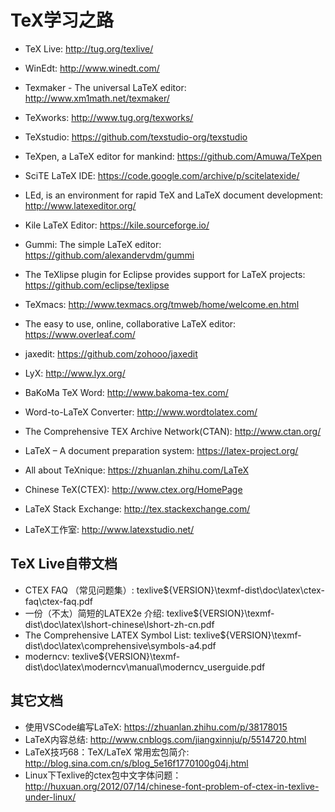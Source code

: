 # TeX学习之路

* TeX Live: <http://tug.org/texlive/>
* WinEdt: <http://www.winedt.com/>

* Texmaker - The universal LaTeX editor: <http://www.xm1math.net/texmaker/>
* TeXworks: <http://www.tug.org/texworks/>
* TeXstudio: <https://github.com/texstudio-org/texstudio>
* TeXpen, a LaTeX editor for mankind: <https://github.com/Amuwa/TeXpen>
* SciTE LaTeX IDE: <https://code.google.com/archive/p/scitelatexide/>
* LEd, is an environment for rapid TeX and LaTeX document development: <http://www.latexeditor.org/>
* Kile LaTeX Editor: <https://kile.sourceforge.io/>
* Gummi: The simple LaTeX editor: <https://github.com/alexandervdm/gummi>
* The TeXlipse plugin for Eclipse provides support for LaTeX projects: <https://github.com/eclipse/texlipse>
* TeXmacs: <http://www.texmacs.org/tmweb/home/welcome.en.html>

* The easy to use, online, collaborative LaTeX editor: <https://www.overleaf.com/>
* jaxedit: <https://github.com/zohooo/jaxedit>

* LyX: <http://www.lyx.org/>
* BaKoMa TeX Word: <http://www.bakoma-tex.com/>
* Word-to-LaTeX Converter: <http://www.wordtolatex.com/>

* The Comprehensive TEX Archive Network(CTAN): <http://www.ctan.org/>
* LaTeX – A document preparation system: <https://latex-project.org/>
* All about TeXnique: <https://zhuanlan.zhihu.com/LaTeX>
* Chinese TeX(CTEX): <http://www.ctex.org/HomePage>
* LaTeX Stack Exchange: <http://tex.stackexchange.com/>
* LaTeX工作室: <http://www.latexstudio.net/>

## TeX Live自带文档

* CTEX FAQ （常见问题集）: texlive\${VERSION}\texmf-dist\doc\latex\ctex-faq\ctex-faq.pdf
* 一份（不太）简短的LATEX2e 介绍: texlive\${VERSION}\texmf-dist\doc\latex\lshort-chinese\lshort-zh-cn.pdf
* The Comprehensive LATEX Symbol List: texlive\${VERSION}\texmf-dist\doc\latex\comprehensive\symbols-a4.pdf
* moderncv: texlive\${VERSION}\texmf-dist\doc\latex\moderncv\manual\moderncv_userguide.pdf

## 其它文档

* 使用VSCode编写LaTeX: <https://zhuanlan.zhihu.com/p/38178015>
* LaTeX内容总结: <http://www.cnblogs.com/jiangxinnju/p/5514720.html>
* LaTeX技巧68：TeX/LaTeX 常用宏包简介: <http://blog.sina.com.cn/s/blog_5e16f1770100g04j.html>
* Linux下Texlive的ctex包中文字体问题：<http://huxuan.org/2012/07/14/chinese-font-problem-of-ctex-in-texlive-under-linux/>
